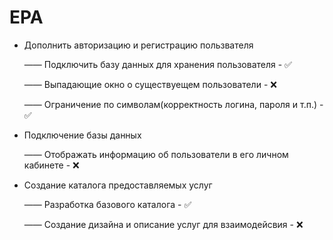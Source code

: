 # EPA

- Дополнить авторизацию и регистрацию пользвателя

  —— Подключить базу данных для хранения пользователя - ✅
  
  —— Выпадающие окно о существуещем пользователи - ❌
  
  —— Ограничение по символам(корректность логина, пароля и т.п.) - ✅
  

- Подключение базы данных

  —— Отображать информацию об пользователи в его личном кабинете - ❌
  

- Создание каталога предоставляемых услуг
  
  —— Разработка базового каталога - ✅
  
  —— Создание дизайна и описание услуг для взаимодейсвия - ❌
